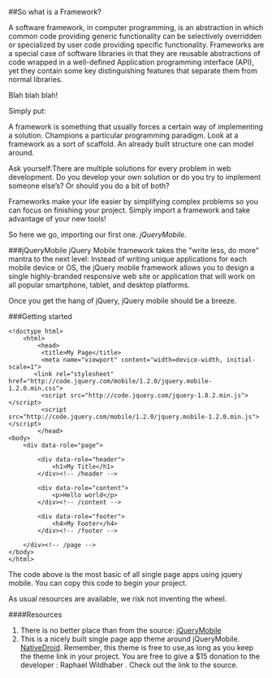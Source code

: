 ##So what is a Framework?


A software framework, in computer programming, is an abstraction in which common code providing generic functionality can be selectively overridden or specialized by user code providing specific functionality. Frameworks are a special case of software libraries in that they are reusable abstractions of code wrapped in a well-defined Application programming interface (API), yet they contain some key distinguishing features that separate them from normal libraries.

Blah blah blah!

Simply put:

A framework is something that usually forces a certain way of implementing a solution. Champions a particular programming paradigm. Look at a framework as a sort of scaffold. An already built structure one can model around.

Ask yourself:There are multiple solutions for every problem in web development. Do you develop your own solution or do you try to implement someone else’s? Or should you do a bit of both?

Frameworks make your life easier by simplifying complex problems so you can focus on finishing your project. Simply import a framework and take advantage of your new tools!

So here we go, importing our first one. <em>jQueryMobile</em>.



###jQueryMobile
jQuery Mobile framework takes the "write less, do more" mantra to the next level: Instead of writing unique applications for each mobile device or OS, the jQuery mobile framework allows you to design a single highly-branded responsive web site or application that will work on all popular smartphone, tablet, and desktop platforms.

Once you get the hang of jQuery, jQuery mobile should be a breeze.

###Getting started

	<!doctype html>
		<html>
			<head>
   			 <title>My Page</title>
    		 <meta name="viewport" content="width=device-width, initial-scale=1">
           <link rel="stylesheet" href="http://code.jquery.com/mobile/1.2.0/jquery.mobile-1.2.0.min.css">
   			 <script src="http://code.jquery.com/jquery-1.8.2.min.js"></script>
   			 <script src="http://code.jquery.com/mobile/1.2.0/jquery.mobile-1.2.0.min.js"></script>
			</head>
	<body>
	    <div data-role="page">
	 
	        <div data-role="header">
	            <h1>My Title</h1>
	        </div><!-- /header -->
	 
	        <div data-role="content">
	            <p>Hello world</p>
	        </div><!-- /content -->
	 
	        <div data-role="footer">
	            <h4>My Footer</h4>
	        </div><!-- /footer -->
	 
	    </div><!-- /page -->
	</body>
	</html>
	
	
The code above is the most basic of all single page apps using jquery mobile. You can copy this code to begin your project.

As usual resources are available, we risk not inventing the wheel.

####Resources

1. There is no better place than from the source: <a href="http://demos.jquerymobile.com/1.4.5/">jQueryMobile</a>
2. This is a nicely built single page app theme around jQueryMobile. <a href="http://nativedroid.godesign.ch/">NativeDroid</a>. Remember, this theme is free to use,as long as you keep the theme link in your project. You are free to give a $15 donation to the developer : Raphael Wildhaber . Check out the link to the source.



